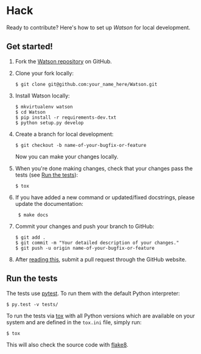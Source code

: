 # Hack

Ready to contribute? Here's how to set up *Watson* for local development.

## Get started!

1.  Fork the [Watson repository](https://github.com/TailorDev/Watson/) on GitHub.
2.  Clone your fork locally:

        $ git clone git@github.com:your_name_here/Watson.git

3.  Install Watson locally:

        $ mkvirtualenv watson
        $ cd Watson
        $ pip install -r requirements-dev.txt
        $ python setup.py develop

4.  Create a branch for local development:

        $ git checkout -b name-of-your-bugfix-or-feature

    Now you can make your changes locally.

5.  When you're done making changes, check that your changes pass the tests
    (see [Run the tests](#run-the-tests)):

        $ tox

6. If you have added a new command or updated/fixed docstrings, please update the documentation:

        $ make docs

7.  Commit your changes and push your branch to GitHub:

        $ git add .
        $ git commit -m "Your detailed description of your changes."
        $ git push -u origin name-of-your-bugfix-or-feature

8.  After [reading this](./pr-guidelines.md), submit a pull request through the GitHub website.


<a href="#run-the-tests"></a>
## Run the tests

The tests use [pytest](http://pytest.org/). To run them with the default Python
interpreter:

    $ py.test -v tests/

To run the tests via [tox](http://tox.testrun.org/) with all Python versions
which are available on your system and are defined in the `tox.ini` file,
simply run:

    $ tox

This will also check the source code with [flake8](http://flake8.pycqa.org).
